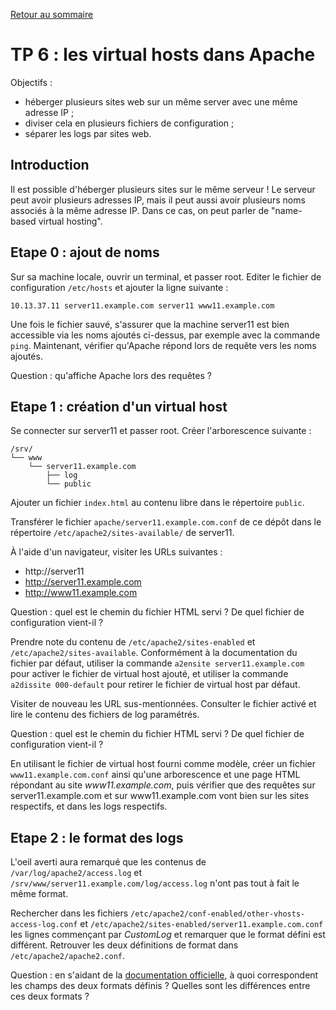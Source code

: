 [Retour au sommaire](../../README.md)

# TP 6 : les virtual hosts dans Apache

Objectifs :

- héberger plusieurs sites web sur un même server avec une même adresse IP ;
- diviser cela en plusieurs fichiers de configuration ;
- séparer les logs par sites web.

## Introduction

Il est possible d'héberger plusieurs sites sur le même serveur ! Le serveur
peut avoir plusieurs adresses IP, mais il peut aussi avoir plusieurs noms
associés à la même adresse IP. Dans ce cas, on peut parler de "name-based
virtual hosting".

## Etape 0 : ajout de noms

Sur sa machine locale, ouvrir un terminal, et passer root. Editer le fichier de
configuration `/etc/hosts` et ajouter la ligne suivante :

```
10.13.37.11 server11.example.com server11 www11.example.com
```

Une fois le fichier sauvé, s'assurer que la machine server11 est bien
accessible via les noms ajoutés ci-dessus, par exemple avec la commande `ping`.
Maintenant, vérifier qu'Apache répond lors de requête vers les noms ajoutés.

Question : qu'affiche Apache lors des requêtes ?

## Etape 1 : création d'un virtual host

Se connecter sur server11 et passer root. Créer l'arborescence suivante :

```
/srv/
└── www
    └── server11.example.com
        ├── log
        └── public
```

Ajouter un fichier `index.html` au contenu libre dans le répertoire `public`.

Transférer le fichier `apache/server11.example.com.conf` de ce dépôt dans le
répertoire `/etc/apache2/sites-available/` de server11.

À l'aide d'un navigateur, visiter les URLs suivantes :
- http://server11
- http://server11.example.com
- http://www11.example.com

Question : quel est le chemin du fichier HTML servi ? De quel fichier de
configuration vient-il ?

Prendre note du contenu de `/etc/apache2/sites-enabled` et
`/etc/apache2/sites-available`.
Conformément à la documentation du fichier par défaut, utiliser la commande
`a2ensite server11.example.com` pour activer le fichier de virtual host ajouté,
et utiliser la commande `a2dissite 000-default` pour retirer le fichier de
virtual host par défaut.

Visiter de nouveau les URL sus-mentionnées. Consulter le fichier activé et lire
le contenu des fichiers de log paramétrés.

Question : quel est le chemin du fichier HTML servi ? De quel fichier de
configuration vient-il ? 

En utilisant le fichier de virtual host fourni comme modèle, créer un fichier
`www11.example.com.conf` ainsi qu'une arborescence et une page HTML répondant
au site *www11.example.com*, puis vérifier que des requêtes sur
server11.example.com et sur www11.example.com vont bien sur les sites
respectifs, et dans les logs respectifs.

## Etape 2 : le format des logs

L'oeil averti aura remarqué que les contenus de `/var/log/apache2/access.log`
et `/srv/www/server11.example.com/log/access.log` n'ont pas tout à fait le même
format.

Rechercher dans les fichiers `/etc/apache2/conf-enabled/other-vhosts-access-log.conf` et
`/etc/apache2/sites-enabled/server11.example.com.conf` les lignes commençant
par *CustomLog* et remarquer que le format défini est différent. Retrouver les
deux définitions de format dans `/etc/apache2/apache2.conf`.

Question : en s'aidant de la [documentation
officielle](https://httpd.apache.org/docs/2.4/fr/mod/mod_log_config.html#formats),
à quoi correspondent les champs des deux formats définis ? Quelles sont les
différences entre ces deux formats ?


